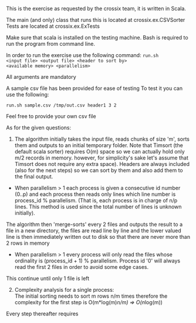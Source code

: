 This is the exercise as requested by the crossix team, it is written in Scala.

The main (and only) class that runs this is located at crossix.ex.CSVSorter
Tests are located at crossix.ex.ExTests

Make sure that scala is installed on the testing machine.
Bash is required to run the program from command line.

In order to run the exercise use the following command:
<code>run.sh <input file\> <output file\> <header to sort by\> <available memory\> <parallelism\> </code>

All arguments are mandatory

A sample csv file has been provided for ease of testing
To test it you can use the following:

<code>run.sh sample.csv /tmp/out.csv header1 3 2</code>

Feel free to provide your own csv file

As for the given questions:
1. The algorithm initially takes the input file, reads chunks of size 'm', sorts them
and outputs to an initial temporary folder. Note that Timsort (the default scala sorter) 
requires O(m) space so we can actually hold only m/2 records in memory. however, for 
simplicity's sake let's assume that Timsort does not require any extra space). Headers
are always included (also for the next steps) so we can sort by them and also add them
to the final output.
* When parallelism > 1 each process is given a consecutive id number (0..p) and each process
then reads only lines which line number is process_id % parallelism. (That is, each process
is in charge of n/p lines. This method is used since the total number of lines is unknown
initially).

The algorithm then 'merge-sorts' every 2 files and outputs the result to a file in a new
directory, the files are read line by line and the lower valued line is then immediately
written out to disk so that there are never more than 2 rows in memory
* When parallelism > 1 every process will only read the files whose ordinality is 
(process_id + 1) % parallelism. Process id '0' will always read the first 2 files in
order to avoid some edge cases.

This continue until only 1 file is left

2. Complexity analysis for a single process:    
The initial sorting needs to sort m rows n/m times therefore the complexity for the first
step is O(m*log(m)*n/m) => O(n*log(m))

Every step thereafter requires 

